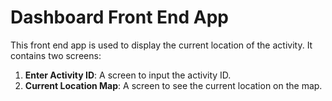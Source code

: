 # Dashboard Front End App

This front end app is used to display the current location of the activity. It contains two screens:
1. **Enter Activity ID**: A screen to input the activity ID.
2. **Current Location Map**: A screen to see the current location on the map.
